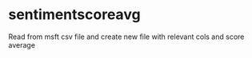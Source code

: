 # sentimentscoreavg
Read from msft csv file and create new file with relevant cols and score average
